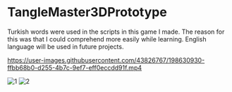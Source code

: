 # TangleMaster3DPrototype
Turkish words were used in the scripts in this game I made. The reason for this was that I could comprehend more easily while learning. English language will be used in future projects.


https://user-images.githubusercontent.com/43826767/198630930-ffbb68b0-d255-4b7c-9ef7-eff0eccdd91f.mp4

![1](https://user-images.githubusercontent.com/43826767/198631050-d26eaf7b-1e52-4678-9ffc-b53abc73a5bd.PNG)
![2](https://user-images.githubusercontent.com/43826767/198631212-0af9333f-d554-456b-a871-0529739e845a.jpg)
